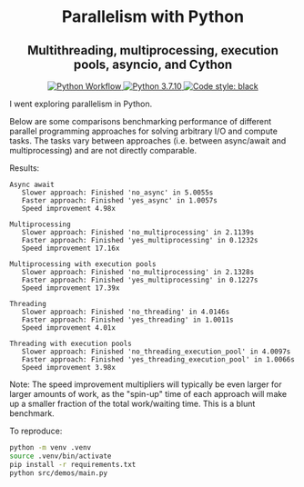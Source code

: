 <div align="center">
  <h1>Parallelism with Python</h1>
  <h2>Multithreading, multiprocessing, execution pools, asyncio, and Cython</h2>

<p align="center">

<a href="https://github.com/connor-mccarthy/parallelism-with-python/workflows/build/badge.svg">
    <img src="https://github.com/connor-mccarthy/parallelism-with-python/workflows/build/badge.svg" alt="Python Workflow" />
</a>
<a href="https://img.shields.io/badge/python-3.7.10-blue.svg">
    <img src="https://img.shields.io/badge/python-3.7.10-blue.svg" alt="Python 3.7.10" />
</a>
<a href="https://img.shields.io/badge/code%20style-black-000000.svg">
    <img src="https://img.shields.io/badge/code%20style-black-000000.svg" alt="Code style: black" >
</a>
</div>

I went exploring parallelism in Python.

Below are some comparisons benchmarking performance of different parallel programming approaches for solving arbitrary I/O and compute tasks. The tasks vary between approaches (i.e. between async/await and multiprocessing) and are not directly comparable.

Results:

```
Async await
   Slower approach: Finished 'no_async' in 5.0055s
   Faster approach: Finished 'yes_async' in 1.0057s
   Speed improvement 4.98x

Multiprocessing
   Slower approach: Finished 'no_multiprocessing' in 2.1139s
   Faster approach: Finished 'yes_multiprocessing' in 0.1232s
   Speed improvement 17.16x

Multiprocessing with execution pools
   Slower approach: Finished 'no_multiprocessing' in 2.1328s
   Faster approach: Finished 'yes_multiprocessing' in 0.1227s
   Speed improvement 17.39x

Threading
   Slower approach: Finished 'no_threading' in 4.0146s
   Faster approach: Finished 'yes_threading' in 1.0011s
   Speed improvement 4.01x

Threading with execution pools
   Slower approach: Finished 'no_threading_execution_pool' in 4.0097s
   Faster approach: Finished 'yes_threading_execution_pool' in 1.0066s
   Speed improvement 3.98x
```

Note: The speed improvement multipliers will typically be even larger for larger amounts of work, as the "spin-up" time of each approach will make up a smaller fraction of the total work/waiting time. This is a blunt benchmark.

To reproduce:

```sh
python -m venv .venv
source .venv/bin/activate
pip install -r requirements.txt
python src/demos/main.py
```
